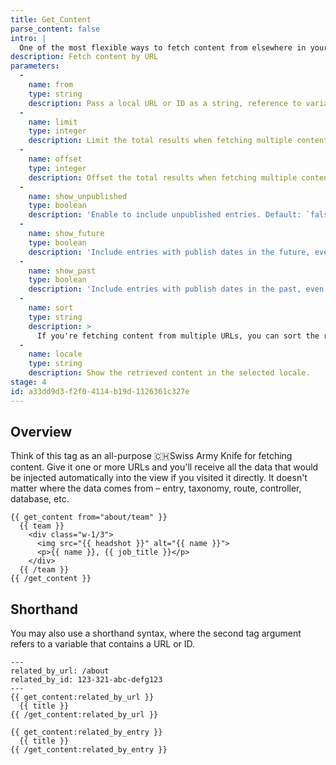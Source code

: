 ```yaml
---
title: Get_Content
parse_content: false
intro: |
  One of the most flexible ways to fetch content from elsewhere in your site is by using the `get_content` tag. Specify a URL and fetch all the data attached to it.
description: Fetch content by URL
parameters:
  -
    name: from
    type: string
    description: Pass a local URL or ID as a string, reference to variable, or pipe delimited list, and all retrieved data will be available inside the tag pair.
  -
    name: limit
    type: integer
    description: Limit the total results when fetching multiple content files.
  -
    name: offset
    type: integer
    description: Offset the total results when fetching multiple content files.
  -
    name: show_unpublished
    type: boolean
    description: 'Enable to include unpublished entries. Default: `false`.'
  -
    name: show_future
    type: boolean
    description: 'Include entries with publish dates in the future, even if the collection has that behavior disabled. Default: `false`'
  -
    name: show_past
    type: boolean
    description: 'Include entries with publish dates in the past, even if the collection has that behavior disabled. Default: `true`'
  -
    name: sort
    type: string
    description: >
      If you're fetching content from multiple URLs, you can sort the results any field handle. Example: `sort="price|desc"`.
  -
    name: locale
    type: string
    description: Show the retrieved content in the selected locale.
stage: 4
id: a33dd9d3-f2f0-4114-b19d-1126361c327e
---
```

## Overview

Think of this tag as an all-purpose 🇨🇭Swiss Army Knife for fetching content. Give it one or more URLs and you'll receive all the data that would be injected automatically into the view if you visited it directly. It doesn't matter where the data comes from – entry, taxonomy, route, controller, database, etc.

```
{{ get_content from="about/team" }}
  {{ team }}
    <div class="w-1/3">
      <img src="{{ headshot }}" alt="{{ name }}">
      <p>{{ name }}, {{ job_title }}</p>
    </div>
  {{ /team }}
{{ /get_content }}
```

## Shorthand

You may also use a shorthand syntax, where the second tag argument refers to a variable that contains a URL or ID.

```
---
related_by_url: /about
related_by_id: 123-321-abc-defg123
---
{{ get_content:related_by_url }}
  {{ title }}
{{ /get_content:related_by_url }}

{{ get_content:related_by_entry }}
  {{ title }}
{{ /get_content:related_by_entry }}
```
